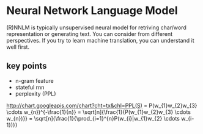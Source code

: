# Neural Network Language Model
(R)NNLM is typically unsupervised neural model for retriving char/word representation or generating text. You can consider from different perspectives. If you try to learn machine translation, you can understand it well first. 

## key points
+ n-gram feature
+ stateful rnn
+ perplexity (PPL) 

http://chart.googleapis.com/chart?cht=tx&chl=PPL(S) = P(w_{1}w_{2}w_{3} \cdots w_{n})^{-\frac{1}{n}}  = \sqrt[n]{\frac{1}{P(w_{1}w_{2}w_{3} \cdots w_{n})}} = \sqrt[n]{\frac{1}{\prod_{i=1}^{n}P(w_{i}|w_{1}w_{2} \cdots w_{i-1})}} 
